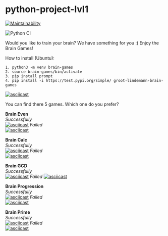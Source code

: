 # python-project-lvl1

[![Maintainability](https://api.codeclimate.com/v1/badges/cab7860c80251ffdef12/maintainability)](https://codeclimate.com/github/Groot-Lindemann/python-project-lvl1/maintainability)

![Python CI](https://github.com/Groot-Lindemann/python-project-lvl1/workflows/Python%20CI/badge.svg)

Would you like to train your brain? We have something for you :)
Enjoy the Brain Games!

How to install (Ubuntu):
```
1. python3 -m venv brain-games
2. source brain-games/bin/activate
3. pip install prompt
4. pip install -i https://test.pypi.org/simple/ groot-lindemann-brain-games
```

[![asciicast](https://asciinema.org/a/H07gMIrAZzvECti3fEbPSdHOE.svg)](https://asciinema.org/a/H07gMIrAZzvECti3fEbPSdHOE)

You can find there 5 games. Which one do you prefer?

**Brain Even**<br>
*Successfully*<br>
[![asciicast](https://asciinema.org/a/KawrYdkuOYPf3PjVnADTtAekq.svg)](https://asciinema.org/a/KawrYdkuOYPf3PjVnADTtAekq)
*Failed*<br>
[![asciicast](https://asciinema.org/a/qELqZZQiLcIgB3FDaHzlu2b36.svg)](https://asciinema.org/a/qELqZZQiLcIgB3FDaHzlu2b36)

**Brain Calc**<br>
*Successfully*<br>
[![asciicast](https://asciinema.org/a/KawrYdkuOYPf3PjVnADTtAekq.svg)](https://asciinema.org/a/KawrYdkuOYPf3PjVnADTtAekq)
*Failed*<br>
[![asciicast](https://asciinema.org/a/vxuH1Vda2KqAQAiMpwsB0Vqz3.svg)](https://asciinema.org/a/vxuH1Vda2KqAQAiMpwsB0Vqz3)

**Brain GCD**<br>
*Successfully*<br>
[![asciicast](https://asciinema.org/a/otoZusjF6VF1pjY6s1PCNOsJx.svg)](https://asciinema.org/a/otoZusjF6VF1pjY6s1PCNOsJx)
*Failed*
[![asciicast](https://asciinema.org/a/xVmXuiqSl7cx3XGZwvhiZ9B1r.svg)](https://asciinema.org/a/xVmXuiqSl7cx3XGZwvhiZ9B1r)

**Brain Progression**<br>
*Successfully*<br>
[![asciicast](https://asciinema.org/a/1GtyJ4tZ9d7odAUI8cPPFszd2.svg)](https://asciinema.org/a/1GtyJ4tZ9d7odAUI8cPPFszd2)
*Failed*<br>
[![asciicast](https://asciinema.org/a/aLjmpcJLB7j8nKYF4UaPMeeZq.svg)](https://asciinema.org/a/aLjmpcJLB7j8nKYF4UaPMeeZq)

**Brain Prime**<br>
*Successfully*<br>
[![asciicast](https://asciinema.org/a/Kw0Vn1cK7DhcBeBlOMFo287YT.svg)](https://asciinema.org/a/Kw0Vn1cK7DhcBeBlOMFo287YT)
*Failed*<br>
[![asciicast](https://asciinema.org/a/iBjEKc5KkY74OcYSeKygOrZla.svg)](https://asciinema.org/a/iBjEKc5KkY74OcYSeKygOrZla)
